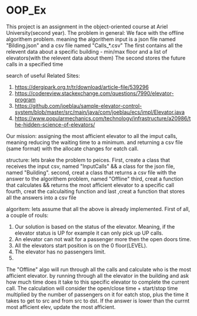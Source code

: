 # OOP_Ex

This project is an assignment in the object-oriented course at Ariel University(second year).
The problem in general:
We face with the offline algorithem problem. meaning the algorithem input is a json file named "Bilding.json" and a csv file named "Calls_*.csv"
The first contains all the relevent data about a specific building -  min/max floor and a list of elevators(with the relevent data about them)
The second stores the future calls in a specified time

search of useful Related Sites:

1. https://dergipark.org.tr/tr/download/article-file/539296
2. https://codereview.stackexchange.com/questions/7990/elevator-program 
3. https://github.com/joeblau/sample-elevator-control-system/blob/master/src/main/java/com/joeblau/ecs/impl/Elevator.java
4. https://www.popularmechanics.com/technology/infrastructure/a20986/the-hidden-science-of-elevators/

Our mission:
assigning the most afficient elevator to all the imput calls, meaning reducing the waiting time to a minimum.
and returning a csv file (same format) with the allocate changes for eatch call. 

structure:
lets brake the problem to peices.
First, create a class that receives the input csv, named "InputCalls" && a class for the json file, named "Building".
second, creat a class that returns a csv file with the answer to the algorithem problem, named "Offline"
third, creat a function that calculates && returns the most afficient elevator to a specific call
fourth, creat the calculaiting function
and last ,creat a function that stores all the answers into a csv file

algoritem:
lets assume that all the above is already implemented.
First of all, a couple of rouls:
1. Our solution is based on the status of the elevator. Meaning, if the elevator status is UP for example it can only pick up UP calls.
2. An elevator can not wait for a passenger more then the open doors time.
3. All the elevators start position is on the 0 floor(LEVEL).
4. The elevator has no passengers limit.
5. 

The "Offline" algo will run through all the calls and calculate who is the most afficient elevator.
by running through all the elevator in the building and ask how much time does it take to this specific elevator to complete the current call.
The calculation will consider the open/close time + start/stop time multiplied by the number of passengers on it for eatch stop,
plus the time it takes to get to src and from src to dst.
If the answer is lower than the currnt most afficient elev, update the most afficient.


